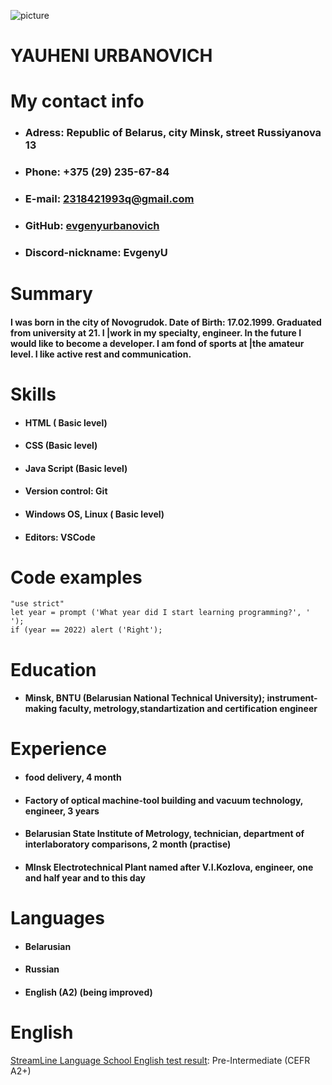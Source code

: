 ![picture](https://cdn.discordapp.com/attachments/983482017192747071/983482067109183508/IMG_20220607_002330_242.jpg "picture")
# **YAUHENI URBANOVICH**
# **My contact info**
* ### **Adress**: Republic of Belarus, city Minsk, street Russiyanova 13
* ### **Phone**: +375 (29) 235-67-84
* ### **E-mail**: 2318421993q@gmail.com
* ### **GitHub**: [evgenyurbanovich](https://github.com/EvgenyUrbanovich)
* ### **Discord-nickname**: EvgenyU
# **Summary**
#### I was born in the city of Novogrudok. Date of Birth: 17.02.1999. Graduated from university at 21. I |work in my specialty, engineer. In the future I would like to become a developer. I am fond of sports at |the amateur level. I like active rest and communication.
# **Skills**
 * #### HTML ( Basic level)
 * #### CSS (Basic level)
 * #### Java Script (Basic level)
 * #### Version control: Git
 * #### Windows OS, Linux ( Basic level)
 * #### Editors: VSCode
# **Code examples**
```
"use strict"
let year = prompt ('What year did I start learning programming?', ' ');
if (year == 2022) alert ('Right');
```
# **Education**
 * #### Minsk, BNTU (Belarusian National Technical University); instrument-making faculty, metrology,standartization and certification engineer
# **Experience**
 * #### food delivery, 4 month
 * #### Factory of optical machine-tool building and vacuum technology, engineer, 3 years
 * #### Belarusian State Institute of Metrology, technician, department of interlaboratory comparisons, 2 month (practise)
 * #### MInsk Electrotechnical Plant named after V.I.Kozlova, engineer, one and half year and to this day
 # **Languages**
 * #### Belarusian
 * #### Russian
 * #### English (A2) (being improved)
# **English**
[StreamLine Language School English test result](https://test.str.by/login/index.php): Pre-Intermediate 
(CEFR A2+) 